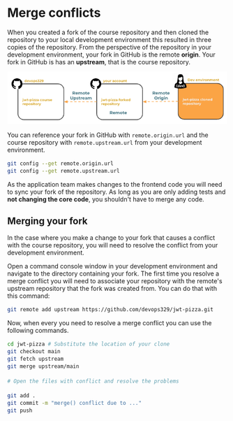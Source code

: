 # Merge conflicts

When you created a fork of the course repository and then cloned the repository to your local development environment this resulted in three copies of the repository. From the perspective of the repository in your development environment, your fork in GitHub is the remote **origin**. Your fork in GitHub is has an **upstream**, that is the course repository.

![alt text](image.png)

You can reference your fork in GitHub with `remote.origin.url` and the course repository with `remote.upstream.url` from your development environment.

```sh
git config --get remote.origin.url
git config --get remote.upstream.url
```

As the application team makes changes to the frontend code you will need to sync your fork of the repository. As long as you are only adding tests and **not changing the core code**, you shouldn't have to merge any code.

## Merging your fork

In the case where you make a change to your fork that causes a conflict with the course repository, you will need to resolve the conflict from your development environment.

Open a command console window in your development environment and navigate to the directory containing your fork. The first time you resolve a merge conflict you will need to associate your repository with the remote's upstream repository that the fork was created from. You can do that with this command:

```sh
git remote add upstream https://github.com/devops329/jwt-pizza.git
```

Now, when every you need to resolve a merge conflict you can use the following commands.

```sh
cd jwt-pizza # Substitute the location of your clone
git checkout main
git fetch upstream
git merge upstream/main

# Open the files with conflict and resolve the problems

git add .
git commit -m "merge() conflict due to ..."
git push
```
